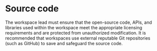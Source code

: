 # Source code 

The workspace lead must ensure that the open-source code, APIs, and libraries used within the workspace meet the appropriate licensing requirements and are protected from unauthorized modification. It is recommended that workspaces use external reputable Git repositories (such as GitHub) to save and safeguard the source code. 